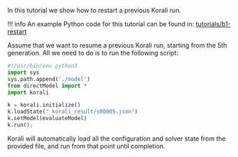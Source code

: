 In this tutorial we show how to restart a previous Korali run.

!!! info
	An example Python code for this tutorial can be found in:
	[tutorials/b1-restart](https://github.com/cselab/skorali/blob/master/tutorials/b1-restart)


Assume that we want to resume a previous Korali run, starting from the 5th generation. All we need to do is to run the following script:

```python
#!/usr/bin/env python3
import sys
sys.path.append('./model')
from directModel import *
import korali

k = korali.initialize()
k.loadState("_korali_result/s00005.json")
k.setModel(evaluateModel)
k.run();
```

Korali will automatically load all the configuration and solver state from the provided file, and run from that point until completion.